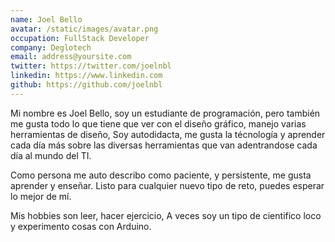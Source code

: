 ```yaml
---
name: Joel Bello
avatar: /static/images/avatar.png
occupation: FullStack Developer
company: Deglotech
email: address@yoursite.com
twitter: https://twitter.com/joelnbl
linkedin: https://www.linkedin.com
github: https://github.com/joelnbl
---
```


Mi nombre es Joel Bello, soy un estudiante de programación, pero también me gusta todo lo que tiene que ver con el diseño gráfico, manejo varias herramientas de diseño, Soy autodidacta, me gusta la técnología y aprender cada día más sobre las diversas herramientas que van adentrandose cada día al mundo del TI.

Como persona me auto describo como paciente, y persistente, me gusta aprender y enseñar. Listo para cualquier nuevo tipo de reto, puedes esperar lo mejor de mí.

Mis hobbies son leer, hacer ejercicio, A veces soy un tipo de cientifico loco y experimento cosas con Arduino.
